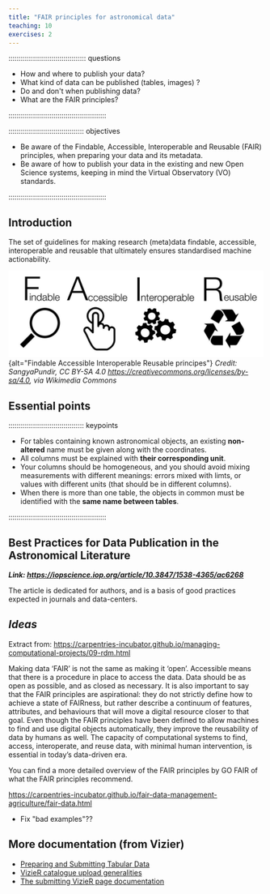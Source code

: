 ```yaml
---
title: "FAIR principles for astronomical data"
teaching: 10
exercises: 2
---
```


:::::::::::::::::::::::::::::::::::::: questions 

- How and where to publish your data?
- What kind of data can be published (tables, images) ?
- Do and don't when publishing data?
- What are the FAIR principles?

::::::::::::::::::::::::::::::::::::::::::::::::

::::::::::::::::::::::::::::::::::::: objectives

- Be aware of the Findable, Accessible, Interoperable and Reusable (FAIR) principles, when preparing your data and its metadata.
- Be aware of how to publish your data in the existing and new Open Science systems,  keeping in mind the Virtual Observatory (VO) standards.

::::::::::::::::::::::::::::::::::::::::::::::::



<!--  ----------------------------------------- -->
<!-- 		Introduction 			-->
<!--  ----------------------------------------- -->
## Introduction

The set of guidelines for making research (meta)data findable, accessible, interoperable and reusable that ultimately ensures standardised machine actionability.


![FAIR guiding principles for data resources](https://raw.githubusercontent.com/cds-astro/a-FAIR-journey-for-astronomical-data/main/episodes/images/FAIR_data_principles.jpg){alt="Findable Accessible Interoperable Reusable principes"}
*Credit: SangyaPundir, CC BY-SA 4.0 <https://creativecommons.org/licenses/by-sa/4.0>, via Wikimedia Commons*



<!--  ----------------------------------------- -->
<!-- 		Keypoints 			-->
<!--  ----------------------------------------- -->
## Essential points

::::::::::::::::::::::::::::::::::::: keypoints

- For tables containing known astronomical objects, an existing **non-altered** name must be given along with the coordinates.
- All columns must be explained with **their corresponding unit**.
- Your columns should be homogeneous, and you should avoid mixing measurements with different meanings: errors mixed with limts, or values with different units (that should be in different columns).
- When there is more than one table, the objects in common must be identified with the **same name between tables**.

::::::::::::::::::::::::::::::::::::::::::::::::



<!--  ----------------------------------------- -->
<!-- 		Best Practices (Chen+22)	-->
<!--  ----------------------------------------- -->
## Best Practices for Data Publication in the Astronomical Literature

***Link: https://iopscience.iop.org/article/10.3847/1538-4365/ac6268***

The article is dedicated for authors, and is a basis of good practices expected in journals and data-centers.



<!--  ----------------------------------------- -->
<!-- 		Ideas	 			-->
<!--  ----------------------------------------- -->
## *Ideas*

Extract from: https://carpentries-incubator.github.io/managing-computational-projects/09-rdm.html

Making data ‘FAIR’ is not the same as making it ‘open’. Accessible means that there is a procedure in place to access the data. Data should be as open as possible, and as closed as necessary. It is also important to say that the FAIR principles are aspirational: they do not strictly define how to achieve a state of FAIRness, but rather describe a continuum of features, attributes, and behaviours that will move a digital resource closer to that goal. Even though the FAIR principles have been defined to allow machines to find and use digital objects automatically, they improve the reusability of data by humans as well. The capacity of computational systems to find, access, interoperate, and reuse data, with minimal human intervention, is essential in today’s data-driven era.

You can find a more detailed overview of the FAIR principles by GO FAIR of what the FAIR principles recommend.


https://carpentries-incubator.github.io/fair-data-management-agriculture/fair-data.html


- Fix "bad examples"??


<!--  ----------------------------------------- -->
<!-- 		Documentation 			-->
<!--  ----------------------------------------- -->
## More documentation (from Vizier)

- [Preparing and Submitting Tabular Data][vizier-publi-data-home]
- [VizieR catalogue upload generalities][vizier-publi-notes-help]
- [The submitting VizieR page documentation][vizier-submit-data-help]



<!--  ----------------------------------------- -->
<!-- 		Link references			-->
<!--  ----------------------------------------- -->
[vizier-publi-data-home]: https://vizier.cds.unistra.fr/vizier/submit.htx
[vizier-publi-notes-help]: https://cdsarc.cds.unistra.fr/vizier.submit/publication-notes.html
[vizier-submit-data-help]: https://cdsarc.cds.unistra.fr/vizier.submit/help.html
